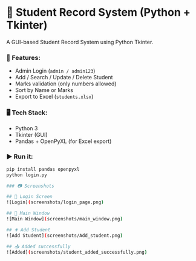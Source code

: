 # 🧾 Student Record System (Python + Tkinter)

A GUI-based Student Record System using Python Tkinter.

### 🔐 Features:
- Admin Login (`admin / admin123`)
- Add / Search / Update / Delete Student
- Marks validation (only numbers allowed)
- Sort by Name or Marks
- Export to Excel (`students.xlsx`)

### 🖥️ Tech Stack:
- Python 3
- Tkinter (GUI)
- Pandas + OpenPyXL (for Excel export)

### ▶️ Run it:
```bash
pip install pandas openpyxl
python login.py

### 📷 Screenshots

## 🔐 Login Screen
![Login](screenshots/login_page.png)

## 🧾 Main Window
![Main Window](screenshots/main_window.png)

## ➕ Add Student
![Add Student](screenshots/Add_student.png)

## 📤 Added successfully
![Added](screenshots/student_added_successfully.png)
